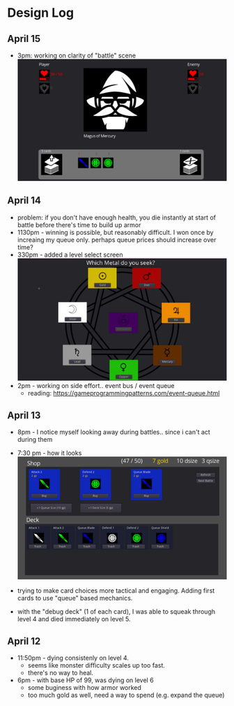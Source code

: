 # Design Log

## April 15

- 3pm: working on clarity of "battle" scene
![](2021-04-15-15-00-31.png)

## April 14

- problem: if you don't have enough health, you die instantly at start of battle before there's time to build up armor
- 1130pm - winning is possible, but reasonably difficult. I won once by increaing my queue only. perhaps queue prices should increase over time?
- 330pm - added a level select screen
![](2021-04-14-15-29-36.png)
- 2pm - working on side effort.. event bus / event queue
  - reading: https://gameprogrammingpatterns.com/event-queue.html

## April 13

- 8pm - I notice myself looking away during battles.. since i can't act during them
- 7:30 pm - how it looks
![](2021-04-13-19-36-24.png)

- trying to make card choices more tactical and engaging. Adding first cards to use "queue" based mechanics.
- with the "debug deck" (1 of each card), I was able to squeak through level 4 and died immediately on level 5.

## April 12
- 11:50pm - dying consistenly on level 4.
  - seems like monster difficulty scales up too fast.
  - there's no way to heal.
- 6pm - with base HP of 99, was dying on level 6
  - some buginess with how armor worked
  - too much gold as well, need a way to spend (e.g. expand the queue)
